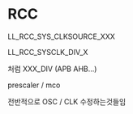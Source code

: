 # RCC

LL_RCC_SYS_CLKSOURCE_XXX

LL_RCC_SYSCLK_DIV_X

처럼 XXX_DIV (APB AHB…)

prescaler / mco 

전반적으로 OSC / CLK 수정하는것들임